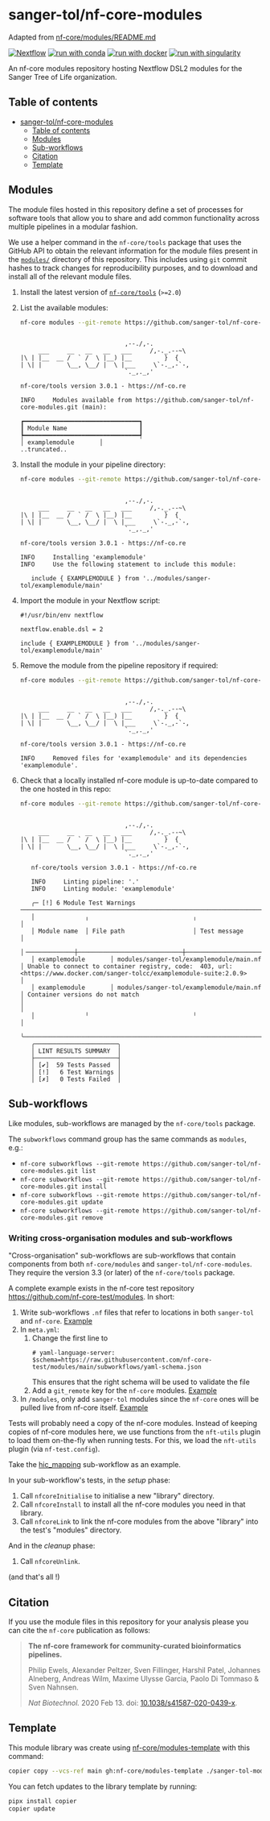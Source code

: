# sanger-tol/nf-core-modules

Adapted from [nf-core/modules/README.md](https://github.com/nf-core/modules/blob/master/README.md)

[![Nextflow](https://img.shields.io/badge/nextflow%20DSL2-%E2%89%A521.10.3-23aa62.svg?labelColor=000000)](https://www.nextflow.io/)
[![run with conda](http://img.shields.io/badge/run%20with-conda-3EB049?labelColor=000000&logo=anaconda)](https://docs.conda.io/en/latest/)
[![run with docker](https://img.shields.io/badge/run%20with-docker-0db7ed?labelColor=000000&logo=docker)](https://www.docker.com/)
[![run with singularity](https://img.shields.io/badge/run%20with-singularity-1d355c.svg?labelColor=000000)](https://sylabs.io/docs/)

An nf-core modules repository hosting Nextflow DSL2 modules for the Sanger Tree of Life organization.

## Table of contents

- [sanger-tol/nf-core-modules](#sanger-tol/nf-core-modules)
  - [Table of contents](#table-of-contents)
  - [Modules](#modules)
  - [Sub-workflows](#sub-workflows)
  - [Citation](#citation)
  - [Template](#template)

## Modules

The module files hosted in this repository define a set of processes for software tools that allow you to share and add common functionality across multiple pipelines in a modular fashion.

We use a helper command in the `nf-core/tools` package that uses the GitHub API to obtain the relevant information for the module files present in the [`modules/`](modules/) directory of this repository. This includes using `git` commit hashes to track changes for reproducibility purposes, and to download and install all of the relevant module files.

1. Install the latest version of [`nf-core/tools`](https://github.com/nf-core/tools#installation) (`>=2.0`)
2. List the available modules:

   ```bash
   nf-core modules --git-remote https://github.com/sanger-tol/nf-core-modules.git list remote
   ```

   ```console

                                ,--./,-.
        ___     __   __   __   ___     /,-._.--~\
   |\ | |__  __ /  ` /  \ |__) |__         }  {
   | \| |       \__, \__/ |  \ |___     \`-._,-`-,
                                `._,._,'

   nf-core/tools version 3.0.1 - https://nf-co.re

   INFO     Modules available from https://github.com/sanger-tol/nf-core-modules.git (main):

   ┏━━━━━━━━━━━━━━━━━━━━━━━━━━━━━━━━┓
   ┃ Module Name                    ┃
   ┡━━━━━━━━━━━━━━━━━━━━━━━━━━━━━━━━┩
   │ examplemodule       │
   ..truncated..
   ```

3. Install the module in your pipeline directory:

   ```bash
   nf-core modules --git-remote https://github.com/sanger-tol/nf-core-modules.git install examplemodule
   ```

   ```console

                                ,--./,-.
        ___     __   __   __   ___     /,-._.--~\
   |\ | |__  __ /  ` /  \ |__) |__         }  {
   | \| |       \__, \__/ |  \ |___     \`-._,-`-,
                                `._,._,'

   nf-core/tools version 3.0.1 - https://nf-co.re

   INFO     Installing 'examplemodule'
   INFO     Use the following statement to include this module:

      include { EXAMPLEMODULE } from '../modules/sanger-tol/examplemodule/main'
   ```

4. Import the module in your Nextflow script:

   ```nextflow
   #!/usr/bin/env nextflow

   nextflow.enable.dsl = 2

   include { EXAMPLEMODULE } from '../modules/sanger-tol/examplemodule/main'
   ```

5. Remove the module from the pipeline repository if required:

   ```bash
   nf-core modules --git-remote https://github.com/sanger-tol/nf-core-modules.git remove examplemodule
   ```

   ```console

                                ,--./,-.
        ___     __   __   __   ___     /,-._.--~\
   |\ | |__  __ /  ` /  \ |__) |__         }  {
   | \| |       \__, \__/ |  \ |___     \`-._,-`-,
                                `._,._,'

   nf-core/tools version 3.0.1 - https://nf-co.re

   INFO     Removed files for 'examplemodule' and its dependencies 'examplemodule'.
   ```

6. Check that a locally installed nf-core module is up-to-date compared to the one hosted in this repo:

   ```bash
   nf-core modules --git-remote https://github.com/sanger-tol/nf-core-modules.git lint examplemodule
   ```

   ```console

                                ,--./,-.
        ___     __   __   __   ___     /,-._.--~\
   |\ | |__  __ /  ` /  \ |__) |__         }  {
   | \| |       \__, \__/ |  \ |___     \`-._,-`-,
                                `._,._,'

      nf-core/tools version 3.0.1 - https://nf-co.re

      INFO     Linting pipeline: '.'
      INFO     Linting module: 'examplemodule'

      ╭─ [!] 6 Module Test Warnings ──────────────────────────────────────────────────────────────────────────────────────────────────────────────────────────────────────────────────────────╮
      │              ╷                             ╷                                                                                                                                          │
      │ Module name  │ File path                   │ Test message                                                                                                                             │
      │╶─────────────┼─────────────────────────────┼─────────────────────────────────────────────────────────────────────────────────────────────────────────────────────────────────────────╴│
      │ examplemodule       │ modules/sanger-tol/examplemodule/main.nf  │ Unable to connect to container registry, code:  403, url: <https://www.docker.com/sanger-tolcc/examplemodule-suite:2.0.9>                                │
      │ examplemodule       │ modules/sanger-tol/examplemodule/main.nf  │ Container versions do not match                                                                                                          │                                                                  │
      │              ╵                             ╵                                                                                                                                          │
      ╰───────────────────────────────────────────────────────────────────────────────────────────────────────────────────────────────────────────────────────────────────────────────────────╯
      ╭───────────────────────╮
      │ LINT RESULTS SUMMARY  │
      ├───────────────────────┤
      │ [✔]  59 Tests Passed  │
      │ [!]   6 Test Warnings │
      │ [✗]   0 Tests Failed  │
   ```

## Sub-workflows

Like modules, sub-workflows are managed by the `nf-core/tools` package.

The `subworkflows` command group has the same commands as `modules`, e.g.:

- `nf-core subworkflows --git-remote https://github.com/sanger-tol/nf-core-modules.git list`
- `nf-core subworkflows --git-remote https://github.com/sanger-tol/nf-core-modules.git install`
- `nf-core subworkflows --git-remote https://github.com/sanger-tol/nf-core-modules.git update`
- `nf-core subworkflows --git-remote https://github.com/sanger-tol/nf-core-modules.git remove`

### Writing cross-organisation modules and sub-workflows

"Cross-organisation" sub-workflows are sub-workflows that contain components from both `nf-core/modules` and `sanger-tol/nf-core-modules`.
They require the version 3.3 (or later) of the `nf-core/tools` package.

A complete example exists in the nf-core test repository <https://github.com/nf-core-test/modules>.
In short:

1. Write sub-workflows `.nf` files that refer to locations in both `sanger-tol` and `nf-core`. [Example](https://github.com/nf-core-test/modules/blob/main/subworkflows/nf-core-test/get_genome_annotation/main.nf#L1-L2)
2. In `meta.yml`:
   1. Change the first line to
      ```
      # yaml-language-server: $schema=https://raw.githubusercontent.com/nf-core-test/modules/main/subworkflows/yaml-schema.json
      ```
      This ensures that the right schema will be used to validate the file
   2. Add a `git_remote` key for the `nf-core` modules. [Example](https://github.com/nf-core-test/modules/blob/main/subworkflows/nf-core-test/get_genome_annotation/meta.yml#L10)
3. In `/modules`, only add `sanger-tol` modules since the `nf-core` ones will be pulled live from nf-core itself. [Example](https://github.com/nf-core-test/modules/tree/main/modules/)

Tests will probably need a copy of the nf-core modules.
Instead of keeping copies of nf-core modules here, we use functions from the `nft-utils` plugin to load them on-the-fly when running tests.
For this, we load the `nft-utils` plugin (via `nf-test.config`).

Take the [hic_mapping](https://github.com/sanger-tol/nf-core-modules/blob/main/subworkflows/sanger-tol/hic_mapping/tests/main.nf.test)
sub-workflow as an example.

In your sub-workflow's tests, in the _setup_ phase:

1. Call `nfcoreInitialise` to initialise a new "library" directory.
2. Call `nfcoreInstall` to install all the nf-core modules you need in that library.
3. Call `nfcoreLink` to link the nf-core modules from the above "library" into the test's "modules" directory.

And in the _cleanup_ phase:

1. Call `nfcoreUnlink`.

(and that's all !)

## Citation

If you use the module files in this repository for your analysis please you can cite the `nf-core` publication as follows:

> **The nf-core framework for community-curated bioinformatics pipelines.**
>
> Philip Ewels, Alexander Peltzer, Sven Fillinger, Harshil Patel, Johannes Alneberg, Andreas Wilm, Maxime Ulysse Garcia, Paolo Di Tommaso & Sven Nahnsen.
>
> _Nat Biotechnol._ 2020 Feb 13. doi: [10.1038/s41587-020-0439-x](https://dx.doi.org/10.1038/s41587-020-0439-x).

## Template

This module library was create using [nf-core/modules-template](https://github.com/nf-core/modules-template) with this command:

```bash
copier copy --vcs-ref main gh:nf-core/modules-template ./sanger-tol-modules
```

You can fetch updates to the library template by running:

```bash
pipx install copier
copier update
```
